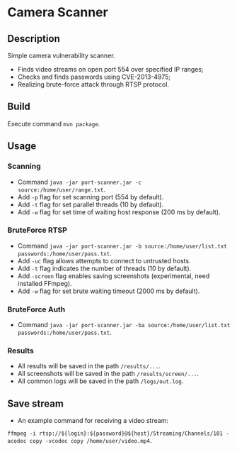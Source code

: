# Camera Scanner

## Description

Simple camera vulnerability scanner.
* Finds video streams on open port 554 over specified IP ranges;
* Checks and finds passwords using CVE-2013-4975;
* Realizing brute-force attack through RTSP protocol.

## Build

Execute command `mvn package`.

## Usage
### Scanning
* Command `java -jar port-scanner.jar -c source:/home/user/range.txt`. 
* Add `-p` flag for set scanning port (554 by default).
* Add `-t` flag for set parallel threads (10 by default).
* Add `-w` flag for set time of waiting host response (200 ms by default).

### BruteForce RTSP
* Command `java -jar port-scanner.jar -b source:/home/user/list.txt passwords:/home/user/pass.txt`.
* Add `-uc` flag allows attempts to connect to untrusted hosts.
* Add `-t` flag indicates the number of threads (10 by default).
* Add `-screen` flag enables saving screenshots (experimental, need installed FFmpeg).
* Add `-w` flag for set brute waiting timeout (2000 ms by default).

### BruteForce Auth
* Command `java -jar port-scanner.jar -ba source:/home/user/list.txt passwords:/home/user/pass.txt`.

### Results
* All results will be saved in the path `/results/...`.
* All screenshots will be saved in the path `/results/screen/...`.
* All common logs will be saved in the path `/logs/out.log`.

## Save stream
* An example command for receiving a video stream:

 `ffmpeg -i rtsp://${login}:${password}@${host}/Streaming/Channels/101 -acodec copy -vcodec copy /home/user/video.mp4`.